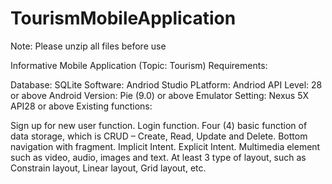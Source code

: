 # TourismMobileApplication

Note: Please unzip all files before use

Informative Mobile Application (Topic: Tourism)
Requirements:

Database: SQLite
Software: Andriod Studio
PLatform: Andriod
API Level: 28 or above
Android Version: Pie (9.0) or above
Emulator Setting: Nexus 5X API28 or above
Existing functions:

Sign up for new user function.
Login function.
Four (4) basic function of data storage, which is CRUD – Create, Read, Update and Delete.
Bottom navigation with fragment.
Implicit Intent.
Explicit Intent.
Multimedia element such as video, audio, images and text.
At least 3 type of layout, such as Constrain layout, Linear layout, Grid layout, etc.
